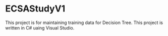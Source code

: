 # ECSAStudyV1
This project is for maintaining training data for Decision Tree. This project is written in C# uaing Visual Studio. 
